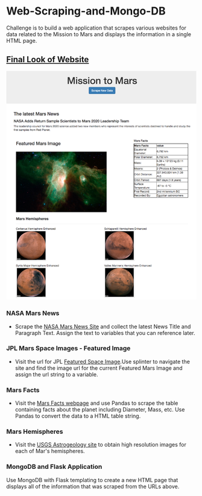 # Web-Scraping-and-Mongo-DB
Challenge is to build a web application that scrapes various websites for data related to the Mission to Mars and displays the information in a single HTML page.

## <ins> Final Look of Website </ins>

![Home Page Pic](final_picture.png)

### NASA Mars News

* Scrape the [NASA Mars News Site](https://mars.nasa.gov/news/?page=0&per_page=40&order=publish_date+desc%2Ccreated_at+desc&search=&category=19%2C165%2C184%2C204&blank_scope=Latest) and collect the latest News Title and Paragraph Text. Assign the text to variables that you can reference later.

### JPL Mars Space Images - Featured Image

* Visit the url for JPL [Featured Space Image](https://www.jpl.nasa.gov/spaceimages/?search=&category=Mars).Use splinter to navigate the site and find the image url for the current Featured Mars Image and assign the url string to a variable.

### Mars Facts

* Visit the [Mars Facts webpage](https://space-facts.com/mars/) and use Pandas to scrape the table containing facts about the planet including Diameter, Mass, etc. Use Pandas to convert the data to a HTML table string.

### Mars Hemispheres

* Visit the [USGS Astrogeology site](https://astrogeology.usgs.gov/search/results?q=hemisphere+enhanced&k1=target&v1=Mars) to obtain high resolution images for each of Mar's hemispheres.

### MongoDB and Flask Application

Use MongoDB with Flask templating to create a new HTML page that displays all of the information that was scraped from the URLs above.